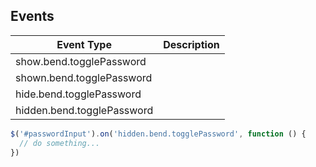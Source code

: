 ##  Events

| Event Type                 | Description |
|----------------------------|-------------|
| show.bend.togglePassword   |             |
| shown.bend.togglePassword  |             |
| hide.bend.togglePassword   |             |
| hidden.bend.togglePassword |             |


```js
$('#passwordInput').on('hidden.bend.togglePassword', function () {
  // do something...
})
```
